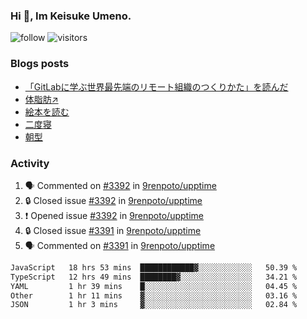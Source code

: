 ### Hi 👋, Im Keisuke Umeno.

<!--
**9renpoto/9renpoto** is a ✨ _special_ ✨ repository because its `README.md` (this file) appears on your GitHub profile.

Here are some ideas to get you started:

- 🔭 I’m currently working on ...
- 🌱 I’m currently learning ...
- 👯 I’m looking to collaborate on ...
- 🤔 I’m looking for help with ...
- 💬 Ask me about ...
- 📫 How to reach me: ...
- 😄 Pronouns: ...
- ⚡ Fun fact: ...
-->

![follow](https://img.shields.io/github/followers/9renpoto?label=Follow&style=social)
![visitors](https://komarev.com/ghpvc/?username=9renpoto&label=Profile%20views&color=0e75b6&style=flat)

### Blogs posts

<!-- BLOG-POST-LIST:START -->
- [「GitLabに学ぶ世界最先端のリモート組織のつくりかた」を読んだ](https://9renpoto.win/entry/2024/09/10/remote_organization)
- [体脂肪↗](https://9renpoto.win/entry/2024/08/12/gaining_fat)
- [絵本を読む](https://9renpoto.win/entry/2024/07/26/picture_book)
- [二度寝](https://9renpoto.win/entry/2024/07/18/going_back_to_sleep)
- [朝型](https://9renpoto.win/entry/2024/05/29/im-an-early)
<!-- BLOG-POST-LIST:END -->

### Activity

<!--START_SECTION:activity-->
1. 🗣 Commented on [#3392](https://github.com/9renpoto/upptime/issues/3392#issuecomment-2385181316) in [9renpoto/upptime](https://github.com/9renpoto/upptime)
2. 🔒 Closed issue [#3392](https://github.com/9renpoto/upptime/issues/3392) in [9renpoto/upptime](https://github.com/9renpoto/upptime)
3. ❗ Opened issue [#3392](https://github.com/9renpoto/upptime/issues/3392) in [9renpoto/upptime](https://github.com/9renpoto/upptime)
4. 🔒 Closed issue [#3391](https://github.com/9renpoto/upptime/issues/3391) in [9renpoto/upptime](https://github.com/9renpoto/upptime)
5. 🗣 Commented on [#3391](https://github.com/9renpoto/upptime/issues/3391#issuecomment-2385113798) in [9renpoto/upptime](https://github.com/9renpoto/upptime)
<!--END_SECTION:activity-->

<!--START_SECTION:waka-->

```txt
JavaScript   18 hrs 53 mins  ████████████▓░░░░░░░░░░░░   50.39 %
TypeScript   12 hrs 49 mins  ████████▓░░░░░░░░░░░░░░░░   34.21 %
YAML         1 hr 39 mins    █░░░░░░░░░░░░░░░░░░░░░░░░   04.45 %
Other        1 hr 11 mins    ▓░░░░░░░░░░░░░░░░░░░░░░░░   03.16 %
JSON         1 hr 3 mins     ▓░░░░░░░░░░░░░░░░░░░░░░░░   02.84 %
```

<!--END_SECTION:waka-->
